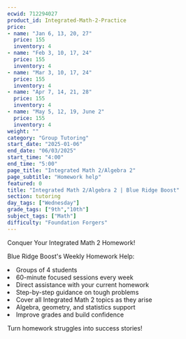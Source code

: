```yaml
---
ecwid: 712294027
product_id: Integrated-Math-2-Practice
price:
- name: "Jan 6, 13, 20, 27"
  price: 155
  inventory: 4
- name: "Feb 3, 10, 17, 24"
  price: 155
  inventory: 4
- name: "Mar 3, 10, 17, 24"
  price: 155
  inventory: 4
- name: "Apr 7, 14, 21, 28"
  price: 155
  inventory: 4
- name: "May 5, 12, 19, June 2"
  price: 155
  inventory: 4
weight: ""
category: "Group Tutoring"
start_date: "2025-01-06"
end_date: "06/03/2025"
start_time: "4:00"
end_time: "5:00"
page_title: "Integrated Math 2/Algebra 2"
page_subtitle: "Homework help"
featured: 0
title: "Integrated Math 2/Algebra 2 | Blue Ridge Boost"
section: tutoring
day_tags: ["Wednesday"]
grade_tags: ["9th","10th"]
subject_tags: ["Math"]
difficulty: "Foundation Forgers"
---
```

<p>Conquer Your Integrated Math 2 Homework!</p><p>Blue Ridge Boost's Weekly Homework Help:</p><li> Groups of 4 students</li><li>60-minute focused sessions every week</li><li>Direct assistance with your current homework</li><li>Step-by-step guidance on tough problems</li><li>Cover all Integrated Math 2 topics as they arise</li><li>Algebra, geometry, and statistics support</li><li>Improve grades and build confidence</li><p>Turn homework struggles into success stories!</p>
